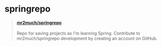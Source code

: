 ﻿# springrepo

<blockquote class="embedly-card"><h4><a href="https://github.com/mr2much/springrepo/tree/master/form-submit">mr2much/springrepo</a></h4><p>Repo for saving projects as I'm learning Spring. Contribute to mr2much/springrepo development by creating an account on GitHub.</p></blockquote>
<script async src="//cdn.embedly.com/widgets/platform.js" charset="UTF-8"></script>
